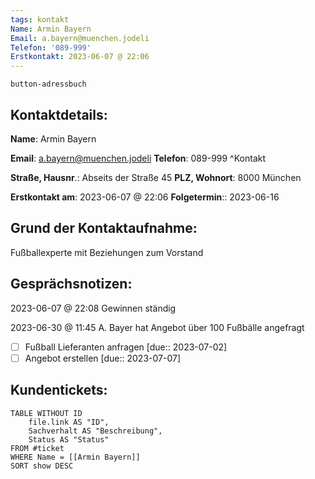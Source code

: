 ```yaml
---
tags: kontakt
Name: Armin Bayern
Email: a.bayern@muenchen.jodeli
Telefon: '089-999'
Erstkontakt: 2023-06-07 @ 22:06  
---
```


`button-adressbuch`
## Kontaktdetails:

**Name**: Armin Bayern

**Email**: a.bayern@muenchen.jodeli
**Telefon**: 089-999
^Kontakt

**Straße, Hausnr**.: Abseits der Straße 45
**PLZ, Wohnort**: 8000 München

**Erstkontakt am**: 2023-06-07 @ 22:06 
**Folgetermin**:: 2023-06-16

## Grund der Kontaktaufnahme:

Fußballexperte mit Beziehungen zum Vorstand

## Gesprächsnotizen:

2023-06-07 @ 22:08 Gewinnen ständig

2023-06-30 @ 11:45 A. Bayer hat Angebot über 100 Fußbälle angefragt
- [ ] Fußball Lieferanten anfragen [due:: 2023-07-02]
- [ ] Angebot erstellen [due:: 2023-07-07]

## Kundentickets:
```dataview
TABLE WITHOUT ID
	file.link AS "ID",
	Sachverhalt AS "Beschreibung",
	Status AS "Status"
FROM #ticket 
WHERE Name = [[Armin Bayern]]
SORT show DESC
```